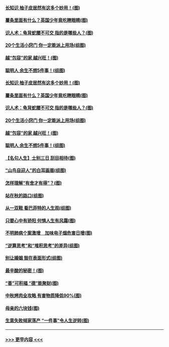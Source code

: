 #### [长知识 柚子皮居然有这多个妙用！(图)](../pages/p8/907425.md?t=09171744) 
#### [薯条里面有什么？英国少年竟吃瞎眼睛(图)](../pages/p8/907381.md?t=09171744) 
#### [识人术：龟背蛇腰不可交 指的是哪些人？(图)](../pages/p8/907503.md?t=09171744) 
#### [20个生活小窍门 你一定能派上用场(组图)](../pages/p8/907510.md?t=09171744) 
#### [越“包容”的家 越兴旺！(图)](../pages/p8/907328.md?t=09171744) 
#### [聪明人 余生不想5件事！(组图)](../pages/p8/907364.md?t=09171744) 
#### [长知识 柚子皮居然有这多个妙用！(图)](../pages/p8/907425.md?t=09171744) 
#### [薯条里面有什么？英国少年竟吃瞎眼睛(图)](../pages/p8/907381.md?t=09171744) 
#### [识人术：龟背蛇腰不可交 指的是哪些人？(图)](../pages/p8/907503.md?t=09171744) 
#### [20个生活小窍门 你一定能派上用场(组图)](../pages/p8/907510.md?t=09171744) 
#### [越“包容”的家 越兴旺！(图)](../pages/p8/907328.md?t=09171744) 
#### [聪明人 余生不想5件事！(组图)](../pages/p8/907364.md?t=09171744) 
#### [【名句人生】士别三日 刮目相待(图)](../pages/p8/906988.md?t=09171744) 
#### [“山鸟自迎人”的白耳画眉(组图)](../pages/p8/907332.md?t=09171744) 
#### [怎样理解“有舍才有得”？(图)](../pages/p8/906872.md?t=09171744) 
#### [站在秋的路口(组图)](../pages/p8/906914.md?t=09171744) 
#### [从一双鞋 看巴菲特的人生观(组图)](../pages/p8/907311.md?t=09171744) 
#### [只要心中有骄阳 何惧人生有风霜(图)](../pages/p8/907320.md?t=09171744) 
#### [不明肺病个案激增　加味电子烟危害日增(图)](../pages/p8/907307.md?t=09171744) 
#### [“逆算思考”和“堆积思考”的差异(组图)](../pages/p8/907229.md?t=09171744) 
#### [别让婚姻 毁在表面形式(组图)](../pages/p8/907118.md?t=09171744) 
#### [最辛酸的秘密！(图)](../pages/p8/906327.md?t=09171744) 
#### [“善”可积福 “德”能聚财(图)](../pages/p8/906906.md?t=09171744) 
#### [中秋烤肉全攻略 有害物质降低90%(图)](../pages/p8/907227.md?t=09171744) 
#### [母亲的六块钱(图)](../pages/p8/907107.md?t=09171744) 
#### [生意失败倾家荡产 “一件事”令人生逆转(图)](../pages/p8/907101.md?t=09171744) 

----
#### [ >>> 更早内容 <<< ](../indexes/p8-earlier.md)
